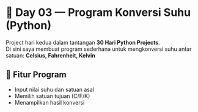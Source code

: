 # 🥈 Day 03 — Program Konversi Suhu (Python)

Project hari kedua dalam tantangan **30 Hari Python Projects**.  
Di sini saya membuat program sederhana untuk mengkonversi suhu antar satuan: **Celsius, Fahrenheit, Kelvin**

## 📝 Fitur Program

- Input nilai suhu dan satuan asal
- Memilih satuan tujuan (C/F/K)
- Menampilkan hasil konversi
